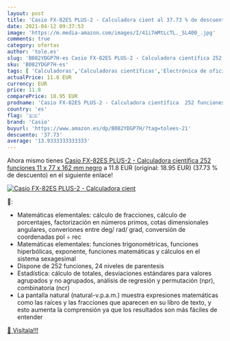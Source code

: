 ```yaml
---
layout: post
title: 'Casio FX-82ES PLUS-2 - Calculadora cient al 37.73 % de descuento'
date: 2021-04-12 09:37:53
image: 'https://m.media-amazon.com/images/I/41i7mMtLcTL._SL400_.jpg'
comments: true
category: ofertas
author: 'tole.es'
slug: 'B082YDGP7H-es Casio FX-82ES PLUS-2 - Calculadora científica 252...'
sku: 'B082YDGP7H-es'
tags: [ 'Calculadoras','Calculadoras científicas','Electrónica de oficina','Oficina y papelería','calculadora','casio', ]
actualPrice: 11.8 EUR
currency: EUR
price: 11.8
comparePrice: 18.95 EUR
prodname: 'Casio FX-82ES PLUS-2 - Calculadora científica  252 funciones  11 x 77 x 162 mm negro'
country: 'es'
flag: '🇪🇸'
brand: 'Casio'
buyurl: 'https://www.amazon.es/dp/B082YDGP7H/?tag=tolees-21'
descuento: '37.73'
average: '13.9333333333333'
---
```


Ahora mismo tienes [Casio FX-82ES PLUS-2 - Calculadora científica  252 funciones  11 x 77 x 162 mm negro](https://www.amazon.es/dp/B082YDGP7H/?tag=tolees-21) a 11.8 EUR (original: 18.95 EUR) (37.73 %  de descuento) en el siguiente enlace!

[![Casio FX-82ES PLUS-2 - Calculadora cient](https://m.media-amazon.com/images/I/41i7mMtLcTL._SL400_.jpg)](https://www.amazon.es/dp/B082YDGP7H/?tag=tolees-21)

🔎:

- Matemáticas elementales: cálculo de fracciones, cálculo de porcentajes, factorización en números primos, cotas dimensionales angulares, converiones entre deg/ rad/ grad, conversión de coordenadas pol ÷ rec
- Matemáticas elementales: funciones trigonométricas, funciones hiperbólicas, exponente, funciones matemáticas y cálculos en el sistema sexagesimal
- Dispone de 252 funciones, 24 niveles de parentesis
- Estadística: cálculo de totales, desviaciones estándares para valores agrupados y no agrupados, análisis de regresión y permutación (npr), combinatoria (ncr)
- La pantalla natural (natural-v.p.a.m.) muestra expresiones matemáticas como las raíces y las fracciones que aparecen en su libro de texto, y esto aumenta la comprensión ya que los resultados son más fáciles de entender

[🛒 Visítala!!!](https://www.amazon.es/dp/B082YDGP7H/?tag=tolees-21)
